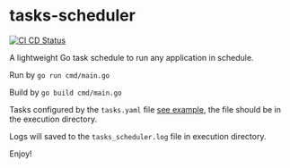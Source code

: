 # tasks-scheduler

[![CI CD Status](https://github.com/haimkastner/tasks-scheduler/workflows/Tasks%Scheduler%20CI%20CD/badge.svg?branch=master)](https://github.com/haimkastner/tasks-scheduler/actions)

A lightweight Go task schedule to run any application in schedule. 

Run by `go run cmd/main.go`

Build by `go build cmd/main.go`

Tasks configured by the `tasks.yaml` file [see example](./tasks.yaml), the file should be in the execution directory.

Logs will saved to the `tasks_scheduler.log`  file in execution directory.

Enjoy!
